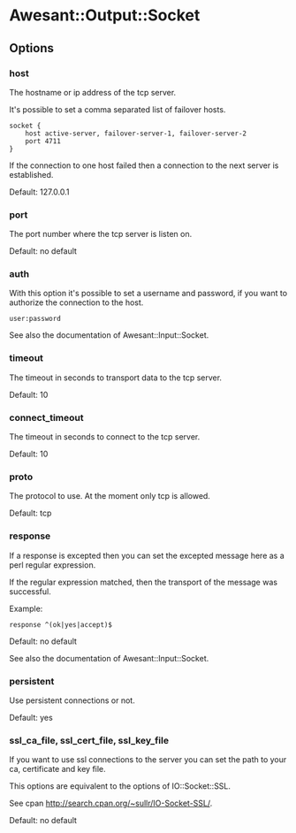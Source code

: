 # Awesant::Output::Socket

## Options

### host

The hostname or ip address of the tcp server.

It's possible to set a comma separated list of failover hosts.

    socket {
        host active-server, failover-server-1, failover-server-2
        port 4711
    }

If the connection to one host failed then a connection to the next server is established.

Default: 127.0.0.1

### port

The port number where the tcp server is listen on.

Default: no default

### auth

With this option it's possible to set a username and password, if you want to
authorize the connection to the host.

    user:password

See also the documentation of Awesant::Input::Socket.

### timeout

The timeout in seconds to transport data to the tcp server.

Default: 10

### connect_timeout

The timeout in seconds to connect to the tcp server.

Default: 10

### proto

The protocol to use. At the moment only tcp is allowed.

Default: tcp

### response

If a response is excepted then you can set the excepted message here as a perl regular expression.

If the regular expression matched, then the transport of the message was successful.

Example:

    response ^(ok|yes|accept)$

Default: no default

See also the documentation of Awesant::Input::Socket.

### persistent

Use persistent connections or not.

Default: yes

### ssl_ca_file, ssl_cert_file, ssl_key_file

If you want to use ssl connections to the server you can set the path to your ca, certificate and key file.

This options are equivalent to the options of IO::Socket::SSL.

See cpan http://search.cpan.org/~sullr/IO-Socket-SSL/.

Default: no default

